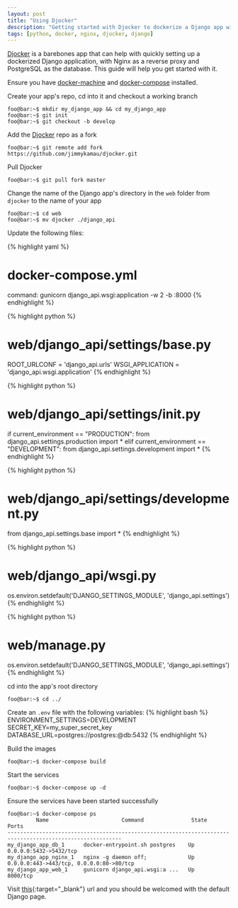 ```yaml
---
layout: post
title: "Using Djocker"
description: "Getting started with Djocker to dockerize a Django app with Nginx and Postgres."
tags: [python, docker, nginx, djocker, django]
---
```


[Djocker](https://github.com/jimmykamau/djocker) is a barebones app that can help with quickly setting up a dockerized Django application, with Nginx as a reverse proxy and PostgreSQL as the database. This guide will help you get started with it.

Ensure you have [docker-machine](https://docs.docker.com/machine/install-machine/) and [docker-compose](https://docs.docker.com/compose/install/) installed.

Create your app's repo, cd into it and checkout a working branch
```console
foo@bar:~$ mkdir my_django_app && cd my_django_app
foo@bar:~$ git init
foo@bar:~$ git checkout -b develop
```

Add the [Djocker](https://github.com/jimmykamau/djocker.git) repo as a fork
```console
foo@bar:~$ git remote add fork https://github.com/jimmykamau/djocker.git
```

Pull Djocker
```console
foo@bar:~$ git pull fork master
```

Change the name of the Django app's directory in the `web` folder from `djocker` to the name of your app
```console
foo@bar:~$ cd web
foo@bar:~$ mv djocker ./django_api
```

Update the following files:

{% highlight yaml %}
# docker-compose.yml

command: gunicorn django_api.wsgi:application -w 2 -b :8000
{% endhighlight %}

{% highlight python %}
# web/django_api/settings/base.py

ROOT_URLCONF = 'django_api.urls'
WSGI_APPLICATION = 'django_api.wsgi.application'
{% endhighlight %}

{% highlight python %}
# web/django_api/settings/__init__.py

if current_environment == "PRODUCTION":
    from django_api.settings.production import *
elif current_environment == "DEVELOPMENT":
    from django_api.settings.development import *
{% endhighlight %}

{% highlight python %}
# web/django_api/settings/development.py

from django_api.settings.base import *
{% endhighlight %}

{% highlight python %}
# web/django_api/wsgi.py

os.environ.setdefault('DJANGO_SETTINGS_MODULE', 'django_api.settings')
{% endhighlight %}

{% highlight python %}
# web/manage.py

os.environ.setdefault('DJANGO_SETTINGS_MODULE', 'django_api.settings')
{% endhighlight %}

cd into the app's root directory
```console
foo@bar:~$ cd ../
```

Create an `.env` file with the following variables:
{% highlight bash %}
ENVIRONMENT_SETTINGS=DEVELOPMENT
SECRET_KEY=my_super_secret_key
DATABASE_URL=postgres://postgres:@db:5432
{% endhighlight %}

Build the images
```console
foo@bar:~$ docker-compose build
```

Start the services
```console
foo@bar:~$ docker-compose up -d
```

Ensure the services have been started successfully
```console
foo@bar:~$ docker-compose ps
         Name                       Command               State                    Ports
----------------------------------------------------------------------------------------------------------
my_django_app_db_1      docker-entrypoint.sh postgres    Up      0.0.0.0:5432->5432/tcp
my_django_app_nginx_1   nginx -g daemon off;             Up      0.0.0.0:443->443/tcp, 0.0.0.0:80->80/tcp
my_django_app_web_1     gunicorn django_api.wsgi:a ...   Up      8000/tcp
```

Visit [this](http://localhost/){:target="_blank"} url and you should be welcomed with the default Django page.